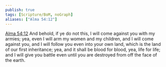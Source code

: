 ```yaml
---
publish: true
tags: [Scripture/BoM, noGraph]
aliases: ["Alma 54:12"]
---
```

[Alma 54:12](https://churchofjesuschrist.org/study/scriptures/bofm/alma/54?lang=eng&id=p12#p12) And behold, if ye do not this, I will come against you with my armies; yea, even I will arm my women and my children, and I will come against you, and I will follow you even into your own land, which is the land of our first inheritance; yea, and it shall be blood for blood, yea, life for life; and I will give you battle even until you are destroyed from off the face of the earth.
